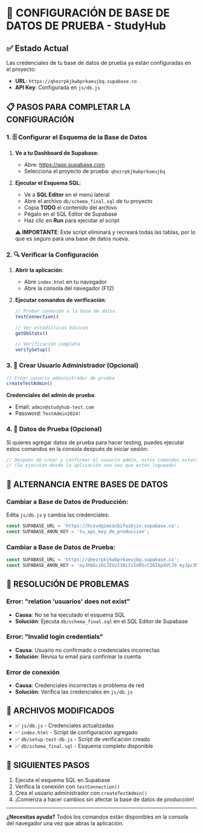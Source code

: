 # 🔧 CONFIGURACIÓN DE BASE DE DATOS DE PRUEBA - StudyHub

## ✅ Estado Actual
Las credenciales de tu base de datos de prueba ya están configuradas en el proyecto:

- **URL**: `https://qhezrpkjkwbprkaeujbq.supabase.co`
- **API Key**: Configurada en `js/db.js`

## 📋 PASOS PARA COMPLETAR LA CONFIGURACIÓN

### 1. 🗄️ Configurar el Esquema de la Base de Datos

1. **Ve a tu Dashboard de Supabase**:
   - Abre: https://app.supabase.com
   - Selecciona el proyecto de prueba: `qhezrpkjkwbprkaeujbq`

2. **Ejecutar el Esquema SQL**:
   - Ve a **SQL Editor** en el menú lateral
   - Abre el archivo `db/schema_final.sql` de tu proyecto
   - Copia **TODO** el contenido del archivo
   - Pégalo en el SQL Editor de Supabase
   - Haz clic en **Run** para ejecutar el script

   ⚠️ **IMPORTANTE**: Este script eliminará y recreará todas las tablas, por lo que es seguro para una base de datos nueva.

### 2. 🔍 Verificar la Configuración

1. **Abrir la aplicación**:
   - Abre `index.html` en tu navegador
   - Abre la consola del navegador (F12)

2. **Ejecutar comandos de verificación**:
   ```javascript
   // Probar conexión a la base de datos
   testConnection()
   
   // Ver estadísticas básicas
   getDbStats()
   
   // Verificación completa
   verifySetup()
   ```

### 3. 👑 Crear Usuario Administrador (Opcional)

```javascript
// Crear usuario administrador de prueba
createTestAdmin()
```

**Credenciales del admin de prueba**:
- Email: `admin@studyhub-test.com`
- Password: `TestAdmin2024!`

### 4. 🧪 Datos de Prueba (Opcional)

Si quieres agregar datos de prueba para hacer testing, puedes ejecutar estos comandos en la consola después de iniciar sesión:

```javascript
// Después de crear y confirmar el usuario admin, estos comandos estarán disponibles
// (Se ejecutan desde la aplicación una vez que estés logueado)
```

## 🔄 ALTERNANCIA ENTRE BASES DE DATOS

### Cambiar a Base de Datos de Producción:
Edita `js/db.js` y cambia las credenciales:
```javascript
const SUPABASE_URL = 'https://hcsvdgimsacbifuibjzx.supabase.co';
const SUPABASE_ANON_KEY = 'tu_api_key_de_produccion';
```

### Cambiar a Base de Datos de Prueba:
```javascript
const SUPABASE_URL = 'https://qhezrpkjkwbprkaeujbq.supabase.co';
const SUPABASE_ANON_KEY = 'eyJhbGciOiJIUzI1NiIsInR5cCI6IkpXVCJ9.eyJpc3MiOiJzdXBhYmFzZSIsInJlZiI6InFoZXpycGtqa3dicHJrYWV1amJxIiwicm9sZSI6ImFub24iLCJpYXQiOjE3NTUyNzgzMDQsImV4cCI6MjA3MDg1NDMwNH0.4i8zPvE0YYRqpWL-mv0yT3tclJJxC0Ec8OzkCno4L-Q';
```

## 🚨 RESOLUCIÓN DE PROBLEMAS

### Error: "relation 'usuarios' does not exist"
- **Causa**: No se ha ejecutado el esquema SQL
- **Solución**: Ejecuta `db/schema_final.sql` en el SQL Editor de Supabase

### Error: "Invalid login credentials"
- **Causa**: Usuario no confirmado o credenciales incorrectas
- **Solución**: Revisa tu email para confirmar la cuenta

### Error de conexión
- **Causa**: Credenciales incorrectas o problema de red
- **Solución**: Verifica las credenciales en `js/db.js`

## 📁 ARCHIVOS MODIFICADOS

- ✅ `js/db.js` - Credenciales actualizadas
- ✅ `index.html` - Script de configuración agregado
- ✅ `db/setup-test-db.js` - Script de verificación creado
- ✅ `db/schema_final.sql` - Esquema completo disponible

## 🎯 SIGUIENTES PASOS

1. Ejecuta el esquema SQL en Supabase
2. Verifica la conexión con `testConnection()`
3. Crea el usuario administrador con `createTestAdmin()`
4. ¡Comienza a hacer cambios sin afectar la base de datos de producción!

---

**¿Necesitas ayuda?** Todos los comandos están disponibles en la consola del navegador una vez que abras la aplicación.
